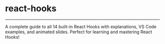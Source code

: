 # react-hooks

---

A complete guide to all 14 built-in React Hooks with explanations, VS Code examples, and animated slides. Perfect for learning and mastering React Hooks!
